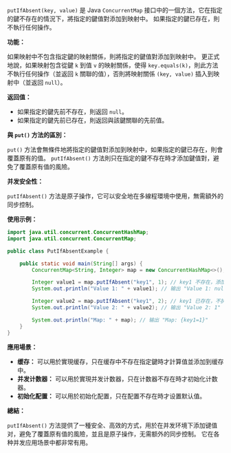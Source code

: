 `putIfAbsent(key, value)` 是 Java `ConcurrentMap` 接口中的一個方法，它在指定的鍵不存在的情況下，將指定的鍵值對添加到映射中。 如果指定的鍵已存在，則不執行任何操作。

**功能：**

如果映射中不包含指定鍵的映射關係，則將指定的鍵值對添加到映射中。 更正式地說，如果映射包含從鍵 `k` 到值 `v` 的映射關係，使得 `key.equals(k)`，則此方法不執行任何操作（並返回 `k` 關聯的值），否則將映射關係 `(key, value)` 插入到映射中（並返回 `null`）。

**返回值：**

* 如果指定的鍵先前不存在，則返回 `null`。
* 如果指定的鍵先前已存在，則返回與該鍵關聯的先前值。

**與 `put()` 方法的區別：**

`put()` 方法會無條件地將指定的鍵值對添加到映射中，如果指定的鍵已存在，則會覆蓋原有的值。  `putIfAbsent()` 方法則只在指定的鍵不存在時才添加鍵值對，避免了覆蓋原有值的風險。

**并发安全性：**

`putIfAbsent()` 方法是原子操作，它可以安全地在多線程環境中使用，無需額外的同步控制。

**使用示例：**

```java
import java.util.concurrent.ConcurrentHashMap;
import java.util.concurrent.ConcurrentMap;

public class PutIfAbsentExample {

    public static void main(String[] args) {
        ConcurrentMap<String, Integer> map = new ConcurrentHashMap<>();

        Integer value1 = map.putIfAbsent("key1", 1); // key1 不存在，添加 (key1, 1)，返回 null
        System.out.println("Value 1: " + value1); // 输出 "Value 1: null"

        Integer value2 = map.putIfAbsent("key1", 2); // key1 已存在，不执行任何操作，返回 1
        System.out.println("Value 2: " + value2); // 输出 "Value 2: 1"

        System.out.println("Map: " + map); // 输出 "Map: {key1=1}"
    }
}
```

**應用場景：**

* **缓存：**  可以用於實現缓存，只在缓存中不存在指定鍵時才計算值並添加到缓存中。
* **并发计数器：**  可以用於實現并发计数器，只在计数器不存在時才初始化计数器。
* **初始化配置：**  可以用於初始化配置，只在配置不存在時才设置默认值。


**總結：**

`putIfAbsent()` 方法提供了一種安全、高效的方式，用於在并发环境下添加键值对，避免了覆蓋原有值的風險，並且是原子操作，无需额外的同步控制。  它在各种并发应用场景中都非常有用。


